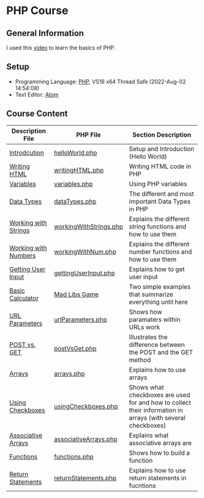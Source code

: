 # PHP Course #

## General Information ##
I used this [video](https://www.youtube.com/watch?v=OK_JCtrrv-c) to learn the basics of PHP.

## Setup ##
- Programming Language: [PHP](https://windows.php.net/download#php-8.1), VS16 x64 Thread Safe (2022-Aug-02 14:54:08)
- Text Editor: [Atom](https://atom.io/)

## Course Content ##
| Description File | PHP File | Section Description |
| ----------- | ----------- | ----------- |
| [Introdcution](https://github.com/dastal/Tutorials/tree/main/php_Course/documents/introduction.md) | [helloWorld.php](https://github.com/dastal/Tutorials/tree/main/php_Course/www/helloWorld.php) | Setup and Introduction (Hello World) |
| [Writing HTML](https://github.com/dastal/Tutorials/tree/main/php_Course/documents/writingHTML.md) | [writingHTML.php](https://github.com/dastal/Tutorials/tree/main/php_Course/www/writingHTML.php) | Writing HTML code in PHP |
| [Variables](https://github.com/dastal/Tutorials/tree/main/php_Course/documents/variables.md) | [variables.php](https://github.com/dastal/Tutorials/tree/main/php_Course/www/variables.php) | Using PHP variables |
| [Data Types](https://github.com/dastal/Tutorials/tree/main/php_Course/documents/dataTypes.md) | [dataTypes.php](https://github.com/dastal/Tutorials/tree/main/php_Course/www/dataTypes.php) | The different and most important Data Types in PHP |
| [Working with Strings](https://github.com/dastal/Tutorials/tree/main/php_Course/documents/workingWithStrings.md) | [workingWithStrings.php](https://github.com/dastal/Tutorials/tree/main/php_Course/www/workingWithStrings.php) | Explains the different string functions and how to use them |
| [Working with Numbers](https://github.com/dastal/Tutorials/tree/main/php_Course/documents/workingWithNum.md) | [workingWithNum.php](https://github.com/dastal/Tutorials/tree/main/php_Course/www/workingWithSNumbers.php) | Explains the different number functions and how to use them |
| [Getting User Input](https://github.com/dastal/Tutorials/tree/main/php_Course/documents/gettingUserInput.md) | [gettingUserInput.php](https://github.com/dastal/Tutorials/tree/main/php_Course/www/gettingUserInput.php) | Explains how to get user input |
| [Basic Calculator](https://github.com/dastal/Tutorials/tree/main/php_Course/www/basicCalculator.php) | [Mad Libs Game](https://github.com/dastal/Tutorials/tree/main/php_Course/www/madLibs.php) | Two simple examples that summarize everything until here |
| [URL Parameters](https://github.com/dastal/Tutorials/tree/main/php_Course/documents/urlParameters.md) | [urlParameters.php](https://github.com/dastal/Tutorials/tree/main/php_Course/www/urlParameters.php) | Shows how paramaters within URLs work |
| [POST vs. GET](https://github.com/dastal/Tutorials/tree/main/php_Course/documents/postVsGet.md) | [postVsGet.php](https://github.com/dastal/Tutorials/tree/main/php_Course/www/postVsGet.php) | Illustrates the difference between the POST and the GET method |
| [Arrays](https://github.com/dastal/Tutorials/tree/main/php_Course/documents/arrays.md) | [arrays.php](https://github.com/dastal/Tutorials/tree/main/php_Course/www/arrays.php) | Explains how to use arrays |
| [Using Checkboxes](https://github.com/dastal/Tutorials/tree/main/php_Course/documents/usingCheckboxes.md) | [usingCheckboxes.php](https://github.com/dastal/Tutorials/tree/main/php_Course/www/usingCheckboxes.php) | Shows what checkboxes are used for and how to collect their information in arrays (with several checkboxes) |
| [Associative Arrays](https://github.com/dastal/Tutorials/tree/main/php_Course/documents/associativeArrays.md) | [associativeArrays.php](https://github.com/dastal/Tutorials/tree/main/php_Course/www/associativeArrays.php) | Explains what associative arrays are |
| [Functions](https://github.com/dastal/Tutorials/tree/main/php_Course/documents/functions.md) | [functions.php](https://github.com/dastal/Tutorials/tree/main/php_Course/www/functions.php) | Shows how to build a function |
| [Return Statements](https://github.com/dastal/Tutorials/tree/main/php_Course/documents/returnStatements.md) | [returnStatements.php](https://github.com/dastal/Tutorials/tree/main/php_Course/www/returnStatements.php) | Explains how to use return statements in fucntions |
